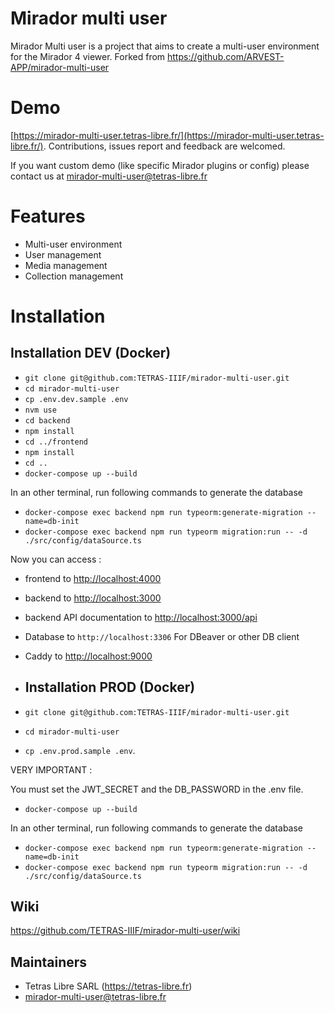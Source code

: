 # Mirador multi user

Mirador Multi user is a project that aims to create a multi-user environment for the Mirador 4 viewer.
Forked from https://github.com/ARVEST-APP/mirador-multi-user 

# Demo

[https://mirador-multi-user.tetras-libre.fr/](https://mirador-multi-user.tetras-libre.fr/).
Contributions, issues report and feedback are welcomed.

If you want custom demo (like specific Mirador plugins or config) please contact us at
mirador-multi-user@tetras-libre.fr

# Features

- Multi-user environment
- User management
- Media management
- Collection management

# Installation

## Installation DEV (Docker)

- `git clone git@github.com:TETRAS-IIIF/mirador-multi-user.git`
- `cd mirador-multi-user`
- `cp .env.dev.sample .env`
- `nvm use`
- `cd backend`
- `npm install`
- `cd ../frontend`
- `npm install`
- `cd ..`
- `docker-compose up --build`

In an other terminal, run following commands to generate the database

- `docker-compose exec backend npm run typeorm:generate-migration --name=db-init`
- `docker-compose exec backend npm run typeorm migration:run -- -d ./src/config/dataSource.ts`

Now you can access :

- frontend to [http://localhost:4000](http://localhost:4000)
- backend to [http://localhost:3000](http://localhost:3000)
- backend API documentation to [http://localhost:3000/api](http://localhost:3000/api)
- Database to `http://localhost:3306` For DBeaver or other DB client
- Caddy to [http://localhost:9000](http://localhost:9000)

- ## Installation PROD (Docker)

- `git clone git@github.com:TETRAS-IIIF/mirador-multi-user.git`
- `cd mirador-multi-user`
- `cp .env.prod.sample .env`.

VERY IMPORTANT :

You must set the JWT_SECRET and the DB_PASSWORD in the .env file.

- `docker-compose up --build`

In an other terminal, run following commands to generate the database

- `docker-compose exec backend npm run typeorm:generate-migration --name=db-init`
- `docker-compose exec backend npm run typeorm migration:run -- -d ./src/config/dataSource.ts`

## Wiki

https://github.com/TETRAS-IIIF/mirador-multi-user/wiki

## Maintainers

- Tetras Libre SARL (https://tetras-libre.fr)
- mirador-multi-user@tetras-libre.fr
